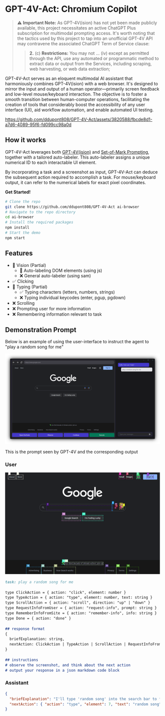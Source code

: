 # GPT-4V-Act: Chromium Copilot

> ⚠️ **Important Note:** As GPT-4V(ision) has not yet been made publicly available, this project necessitates an active ChatGPT Plus subscription for multimodal prompting access. It's worth noting that the tactics used by this project to tap into an unofficial GPT-4V API may contravene the associated ChatGPT Term of Service clause:
>> **2.** (c) **Restrictions:**  You may not ... (iv) except as permitted through the API, use any automated or programmatic method to extract data or output from the Services, including scraping, web harvesting, or web data extraction;

GPT-4V-Act serves as an eloquent multimodal AI assistant that harmoniously combines GPT-4V(ision) with a web browser. It's designed to mirror the input and output of a human operator—primarily screen feedback and low-level mouse/keyboard interaction. The objective is to foster a smooth transition between human-computer operations, facilitating the creation of tools that considerably boost the accessibility of any user interface (UI), aid workflow automation, and enable automated UI testing.


https://github.com/ddupont808/GPT-4V-Act/assets/3820588/fbcde8d1-a7d6-4089-95f6-fd099cc98a0d


## How it works

GPT-4V-Act leverages both [GPT-4V(ision)](https://openai.com/research/gpt-4v-system-card) and [Set-of-Mark Prompting](https://arxiv.org/abs/2310.11441), together with a tailored auto-labeler. This auto-labeler assigns a unique numerical ID to each interactable UI element.

By incorporating a task and a screenshot as input, GPT-4V-Act can deduce the subsequent action required to accomplish a task. For mouse/keyboard output, it can refer to the numerical labels for exact pixel coordinates.


**Get Started!**
```bash
# Clone the repo
git clone https://github.com/ddupont808/GPT-4V-Act ai-browser
# Navigate to the repo directory
cd ai-browser
# Install the required packages
npm install
# Start the demo
npm start
```

## Features

- 🔄 Vision (Partial) 
   - 🔄 Auto-labeling DOM elements (using js) 
   - ❌ General auto-labeler (using sam)
- ✅ Clicking 
- 🔄 Typing (Partial) 
   - ✅ Typing characters (letters, numbers, strings) 
   - ❌ Typing individual keycodes (enter, pgup, pgdown)
- ❌ Scrolling
- ❌ Prompting user for more information
- ❌ Remembering information relevant to task

## Demonstration Prompt

Below is an example of using the user-interface to instruct the agent to "play a random song for me"

![](demo1.png)

This is the prompt seen by GPT-4V and the corresponding output

### User
![](demo2.png)
```markdown
task: play a random song for me

type ClickAction = { action: "click", element: number }
type TypeAction = { action: "type", element: number, text: string }
type ScrollAction = { action: "scroll", direction: "up" | "down" }
type RequestInfoFromUser = { action: "request-info", prompt: string }
type RememberInfoFromSite = { action: "remember-info", info: string }
type Done = { action: "done" }

## response format
{
  briefExplanation: string,
  nextAction: ClickAction | TypeAction | ScrollAction | RequestInfoFromUser | RememberInfoFromSite | Done
}

## instructions
# observe the screenshot, and think about the next action
# output your response in a json markdown code block
```

### Assistant
```json
{
  "briefExplanation": "I'll type 'random song' into the search bar to find a song for you.",
  "nextAction": { "action": "type", "element": 7, "text": "random song" }
}
```
